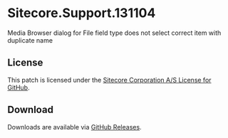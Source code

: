 # Sitecore.Support.131104
Media Browser dialog for File field type does not select correct item with duplicate name

## License  
This patch is licensed under the [Sitecore Corporation A/S License for GitHub](https://github.com/sitecoresupport/Sitecore.Support.131104/blob/master/LICENSE).  

## Download  
Downloads are available via [GitHub Releases](https://github.com/sitecoresupport/Sitecore.Support.131104/releases).  
